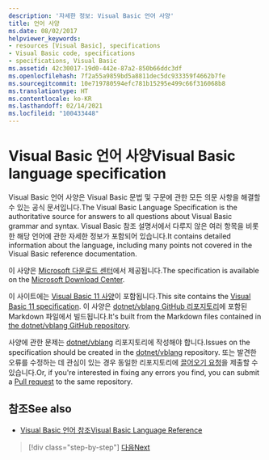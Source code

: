 ```yaml
---
description: '자세한 정보: Visual Basic 언어 사양'
title: 언어 사양
ms.date: 08/02/2017
helpviewer_keywords:
- resources [Visual Basic], specifications
- Visual Basic code, specifications
- specifications, Visual Basic
ms.assetid: 42c30017-19d0-442e-87a2-850b66ddc3df
ms.openlocfilehash: 7f2a55a9859bd5a8811dec5dc933359f4662b7fe
ms.sourcegitcommit: 10e719780594efc781b15295e499c66f316068b8
ms.translationtype: HT
ms.contentlocale: ko-KR
ms.lasthandoff: 02/14/2021
ms.locfileid: "100433448"
---
```

# <a name="visual-basic-language-specification"></a><span data-ttu-id="131ac-103">Visual Basic 언어 사양</span><span class="sxs-lookup"><span data-stu-id="131ac-103">Visual Basic language specification</span></span>

<span data-ttu-id="131ac-104">Visual Basic 언어 사양은 Visual Basic 문법 및 구문에 관한 모든 의문 사항을 해결할 수 있는 공식 문서입니다.</span><span class="sxs-lookup"><span data-stu-id="131ac-104">The Visual Basic Language Specification is the authoritative source for answers to all questions about Visual Basic grammar and syntax.</span></span> <span data-ttu-id="131ac-105">Visual Basic 참조 설명서에서 다루지 않은 여러 항목을 비롯한 해당 언어에 관한 자세한 정보가 포함되어 있습니다.</span><span class="sxs-lookup"><span data-stu-id="131ac-105">It contains detailed information about the language, including many points not covered in the Visual Basic reference documentation.</span></span>  
  
<span data-ttu-id="131ac-106">이 사양은 [Microsoft 다운로드 센터](https://go.microsoft.com/fwlink/?LinkId=188623)에서 제공됩니다.</span><span class="sxs-lookup"><span data-stu-id="131ac-106">The specification is available on the [Microsoft Download Center](https://go.microsoft.com/fwlink/?LinkId=188623).</span></span>  
  
<span data-ttu-id="131ac-107">이 사이트에는 [Visual Basic 11 사양](../../../../_vblang/spec/introduction.md)이 포함됩니다.</span><span class="sxs-lookup"><span data-stu-id="131ac-107">This site contains the [Visual Basic 11 specification](../../../../_vblang/spec/introduction.md).</span></span> <span data-ttu-id="131ac-108">이 사양은 [dotnet/vblang GitHub 리포지토리](https://github.com/dotnet/vblang/blob/master/spec/README.md)에 포함된 Markdown 파일에서 빌드됩니다.</span><span class="sxs-lookup"><span data-stu-id="131ac-108">It's built from the Markdown files contained in [the dotnet/vblang GitHub repository](https://github.com/dotnet/vblang/blob/master/spec/README.md).</span></span>

<span data-ttu-id="131ac-109">사양에 관한 문제는 [dotnet/vblang](https://github.com/dotnet/vblang/issues) 리포지토리에 작성해야 합니다.</span><span class="sxs-lookup"><span data-stu-id="131ac-109">Issues on the specification should be created in the [dotnet/vblang](https://github.com/dotnet/vblang/issues) repository.</span></span> <span data-ttu-id="131ac-110">또는 발견한 오류를 수정하는 데 관심이 있는 경우 동일한 리포지토리에 [끌어오기 요청](https://github.com/dotnet/vblang/pulls)을 제출할 수 있습니다.</span><span class="sxs-lookup"><span data-stu-id="131ac-110">Or, if you're interested in fixing any errors you find, you can submit a [Pull request](https://github.com/dotnet/vblang/pulls) to the same repository.</span></span>

## <a name="see-also"></a><span data-ttu-id="131ac-111">참조</span><span class="sxs-lookup"><span data-stu-id="131ac-111">See also</span></span>

- [<span data-ttu-id="131ac-112">Visual Basic 언어 참조</span><span class="sxs-lookup"><span data-stu-id="131ac-112">Visual Basic Language Reference</span></span>](../../language-reference/index.md)

>[!div class="step-by-step"]
>[<span data-ttu-id="131ac-113">다음</span><span class="sxs-lookup"><span data-stu-id="131ac-113">Next</span></span>](../../../../_vblang/spec/introduction.md)
